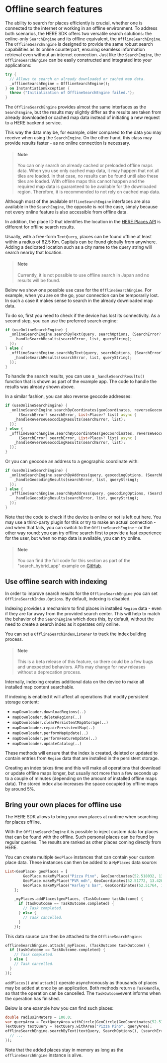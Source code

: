 # Offline search features

The ability to search for places efficiently is crucial, whether one is connected to the internet or working in an offline environment. To address both scenarios, the HERE SDK offers two versatile search solutions: the online-only `SearchEngine` and its offline equivalent, the `OfflineSearchEngine`. The `OfflineSearchEngine` is designed to provide the same robust search capabilities as its online counterpart, ensuring seamless information retrieval even without an internet connection. Just like the `SearchEngine`, the `OfflineSearchEngine` can be easily constructed and integrated into your applications:

```dart
try {
  // Allows to search on already downloaded or cached map data.
  _offlineSearchEngine = OfflineSearchEngine();
} on InstantiationException {
  throw ("Initialization of OfflineSearchEngine failed.");
}
```

The `OfflineSearchEngine` provides almost the same interfaces as the `SearchEngine`, but the results may slightly differ as the results are taken from already downloaded or cached map data instead of initiating a new request to a HERE backend service.

This way the data may be, for example, older compared to the data you may receive when using the `SearchEngine`. On the other hand, this class may provide results faster - as no online connection is necessary.

> #### Note
> You can only search on already cached or preloaded offline maps data. When you use only cached map data, it may happen that not all tiles are loaded. In that case, no results can be found until also these tiles are loaded. With offline maps this cannot happen and the required map data is guaranteed to be available for the downloaded region. Therefore, it is recommended to not rely on cached map data.

Although most of the available `OfflineSearchEngine` interfaces are also available in the `SearchEngine`, the opposite is not the case, simply because not every online feature is also accessible from offline data.

In addition, the place ID that identifies the location in the [HERE Places API](https://www.here.com/docs/bundle/places-search-api-developer-guide/page/topics/what-is.html) is different for offline search results.

Usually, with a free-form `TextQuery`, places can be found offline at least within a radius of 62.5 Km. Capitals can be found globally from anywhere. Adding a dedicated location such as a city name to the query string will search nearby that location.

> #### Note
> Currently, it is not possible to use offline search in Japan and no results will be found.

Below we show one possible use case for the `OfflineSearchEngine`. For example, when you are on the go, your connection can be temporarily lost. In such a case it makes sense to search in the already downloaded map data.

To do so, first you need to check if the device has lost its connectivity. As a second step, you can use the preferred search engine:

```dart
if (useOnlineSearchEngine) {
  _onlineSearchEngine.searchByText(query, searchOptions, (SearchError? searchError, List<Place>? list) async {
    _handleSearchResults(searchError, list, queryString);
  });
} else {
  _offlineSearchEngine.searchByText(query, searchOptions, (SearchError? searchError, List<Place>? list) async {
    _handleSearchResults(searchError, list, queryString);
  });
}
```

To handle the search results, you can use a `_handleSearchResults()` function that is shown as part of the example app. The code to handle the results was already shown above.

In a similar fashion, you can also reverse geocode addresses:

```dart
if (useOnlineSearchEngine) {
  _onlineSearchEngine.searchByCoordinates(geoCoordinates, reverseGeocodingOptions,
      (SearchError? searchError, List<Place>? list) async {
    _handleReverseGeocodingResults(searchError, list);
  });
} else {
  _offlineSearchEngine.searchByCoordinates(geoCoordinates, reverseGeocodingOptions,
      (SearchError? searchError, List<Place>? list) async {
    _handleReverseGeocodingResults(searchError, list);
  });
}
```

Or you can geocode an address to a geographic coordinate with:

```dart
if (useOnlineSearchEngine) {
  _onlineSearchEngine.searchByAddress(query, geocodingOptions, (SearchError? searchError, List<Place>? list) async {
    _handleGeocodingResults(searchError, list, queryString);
  });
} else {
  _offlineSearchEngine.searchByAddress(query, geocodingOptions, (SearchError? searchError, List<Place>? list) async {
    _handleGeocodingResults(searchError, list, queryString);
  });
}
```

Note that the code to check if the device is online or not is left out here. You may use a third-party plugin for this or try to make an actual connection - and when that fails, you can switch to the `OfflineSearchEngine` - or the other way round: you can try offline search first to provide a fast experience for the user, but when no map data is available, you can try online.

> #### Note
> You can find the full code for this section as part of the "search_hybrid_app" example on [GitHub](https://github.com/heremaps/here-sdk-examples/).

## Use offline search with indexing

In order to improve search results for the `OfflineSearchEngine` you can set `OfflineSearchIndex.Options`. By default, indexing is disabled.

Indexing provides a mechanism to find places in installed `Region` data - even if they are far away from the provided search center. This will help to match the behavior of the `SearchEngine` which does this, by default, without the need to create a search index as it operates only online.

You can set a `OfflineSearchIndexListener` to track the index building process.

> #### Note
> This is a beta release of this feature, so there could be a few bugs and unexpected behaviors. APIs may change for new releases without a deprecation process.

Internally, indexing creates additional data on the device to make all installed map content searchable.

If indexing is enabled it will affect all operations that modify persistent storage content:

- `mapDownloader.downloadRegions(..)`
- `mapDownloader.deleteRegions(..)`
- `mapDownloader.clearPersistentMapStorage(..)`
- `mapDownloader.repairPersistentMap(..)`
- `mapDownloader.performMapUpdate(..)`
- `mapDownloader.performFeatureUpdate(..)`
- `mapDownloader.updateCatalog(..)`

These methods will ensure that the index is created, deleted or updated to contain entries from `Region` data that are installed in the persistent storage.

Creating an index takes time and this will make all operations that download or update offline maps longer, but usually not more than a few seconds up to a couple of minutes (depending on the amount of installed offline maps data). The stored index also increases the space occupied by offline maps by around 5%.

## Bring your own places for offline use

The HERE SDK allows to bring your own places at runtime when searching for places offline.

With the `OfflineSearchEngine` it is possible to inject custom data for places that can be found with the offline. Such personal places can be found by regular queries. The results are ranked as other places coming directly from HERE.

You can create multiple `GeoPlace` instances that can contain your custom place data. These instances can then be added to a `MyPlaces` data source:

```dart
List<GeoPlace> geoPlaces = [
        GeoPlace.makeMyPlace("Pizza Pino", GeoCoordinates(52.518032, 13.420632)),
        GeoPlace.makeMyPlace("PVR mdh", GeoCoordinates(52.51772, 13.42038)),
        GeoPlace.makeMyPlace("Harley's bar", GeoCoordinates(52.51764, 13.42062))
    ];

    _myPlaces.addPlaces(geoPlaces, (TaskOutcome taskOutcome) {
      if (taskOutcome == TaskOutcome.completed) {
        // Task completed.
      } else {
        // Task cancelled.
      }
    });
```

This data source can then be attached to the `OfflineSearchEngine`:

```dart
offlineSearchEngine.attach(_myPlaces, (TaskOutcome taskOutcome) {
  if (taskOutcome == TaskOutcome.completed) {
    // Task completed.
  } else {
    // Task cancelled.
  }
});
```

`addPlaces()` and `attach()` operate asynchronously as thousands of places may be added at once by an application. Both methods return a `TaskHandle`, so that the operation can be cancelled. The `TaskOutcome`event informs when the operation has finished.

Below is one example how you can find such places:

```dart
double radiusInMeters = 100.0;
var queryArea = TextQueryArea.withCircle(GeoCircle(GeoCoordinates(52.518032, 13.420632), radiusInMeters));
TextQuery textQuery = TextQuery.withArea("Pizza Pino", queryArea);
offlineSearchEngine.searchByText(textQuery, SearchOptions(), (searchError, placeList) {
  // ...
});
```

Note that the added places stay in memory as long as the `offlineSearchEngine` instance is alive.

